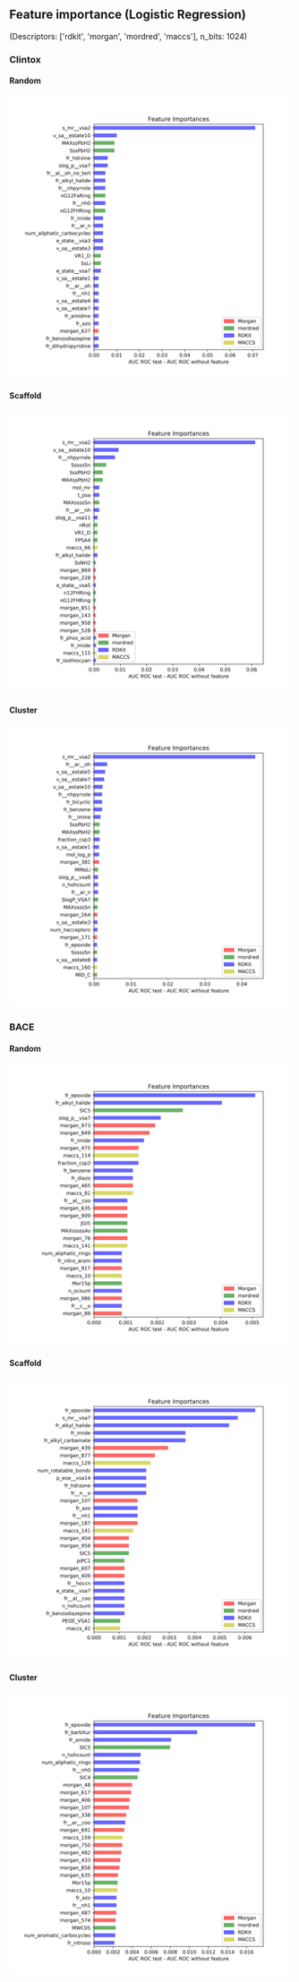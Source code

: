 ## Feature importance (Logistic Regression)
(Descriptors: ['rdkit', 'morgan', 'mordred', 'maccs'], n_bits: 1024)
### Clintox
#### Random
<img src="../lr/clintox_random.png" /><br/>
#### Scaffold
<img src="../lr/clintox_scaffold.png" /><br/>
#### Cluster
<img src="../lr/clintox_cluster.png" /><br/>

### BACE
#### Random
<img src="../lr/bace_random.png" /><br/>
#### Scaffold
<img src="../lr/bace_scaffold.png" /><br/>
#### Cluster
<img src="../lr/bace_cluster.png" /><br/>
